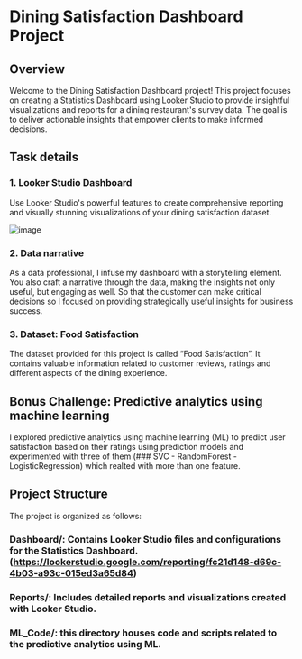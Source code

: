 # Dining Satisfaction Dashboard Project
## Overview
Welcome to the Dining Satisfaction Dashboard project! This project focuses on creating a Statistics Dashboard using Looker Studio to provide insightful visualizations and reports for a dining restaurant's survey data. The goal is to deliver actionable insights that empower clients to make informed decisions.

## Task details
### 1. Looker Studio Dashboard
Use Looker Studio's powerful features to create comprehensive reporting and visually stunning visualizations of your dining satisfaction dataset.

![image](https://github.com/YMMSSH/task/assets/55538499/861562ff-c2e6-4547-b86a-589aef30df18)

### 2. Data narrative
As a data professional, I infuse my dashboard with a storytelling element. You also craft a narrative through the data, making the insights not only useful, but engaging as well. So that the customer can make critical decisions so I focused on providing strategically useful insights for business success.

### 3. Dataset: Food Satisfaction
The dataset provided for this project is called “Food Satisfaction”. It contains valuable information related to customer reviews, ratings and different aspects of the dining experience.

## Bonus Challenge: Predictive analytics using machine learning
I explored predictive analytics using machine learning (ML) to predict user satisfaction based on their ratings using prediction models and experimented with three of them (### SVC - RandomForest - LogisticRegression) which realted with more than one feature.

## Project Structure
The project is organized as follows:

### Dashboard/: Contains Looker Studio files and configurations for the Statistics Dashboard.   (https://lookerstudio.google.com/reporting/fc21d148-d69c-4b03-a93c-015ed3a65d84)
### Reports/: Includes detailed reports and visualizations created with Looker Studio.   
### ML_Code/: this directory houses code and scripts related to the predictive analytics using ML.
